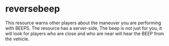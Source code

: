 # reversebeep
This resource warns other players about the maneuver you are performing with BEEPS.
The resource has a server-side, The beep is not just for you, 
it will look for players who are close and who are near will hear the BEEP from the vehicle.
